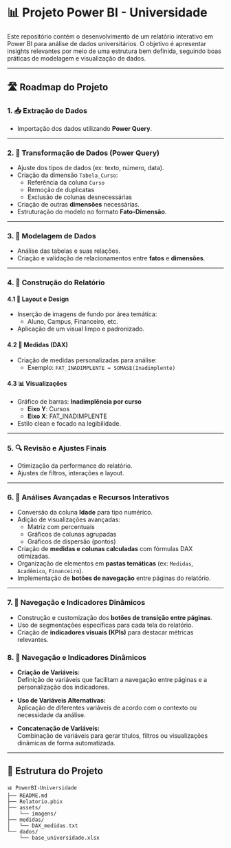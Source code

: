 # 📊 Projeto Power BI - Universidade

Este repositório contém o desenvolvimento de um relatório interativo em Power BI para análise de dados universitários. O objetivo é apresentar insights relevantes por meio de uma estrutura bem definida, seguindo boas práticas de modelagem e visualização de dados.

---

## 🛣️ Roadmap do Projeto

### 1. 📥 Extração de Dados

- Importação dos dados utilizando **Power Query**.

---

### 2. 🔄 Transformação de Dados (Power Query)

- Ajuste dos tipos de dados (ex: texto, número, data).
- Criação da dimensão `Tabela_Curso`:
  - Referência da coluna `Curso`
  - Remoção de duplicatas
  - Exclusão de colunas desnecessárias
- Criação de outras **dimensões** necessárias.
- Estruturação do modelo no formato **Fato-Dimensão**.

---

### 3. 🔗 Modelagem de Dados

- Análise das tabelas e suas relações.
- Criação e validação de relacionamentos entre **fatos** e **dimensões**.

---

### 4. 🧱 Construção do Relatório

#### 4.1 🎨 Layout e Design

- Inserção de imagens de fundo por área temática:
  - Aluno, Campus, Financeiro, etc.
- Aplicação de um visual limpo e padronizado.

#### 4.2 🧮 Medidas (DAX)

- Criação de medidas personalizadas para análise:
  - Exemplo: `FAT_INADIMPLENTE = SOMASE(Inadimplente)`

#### 4.3 📊 Visualizações

- Gráfico de barras: **Inadimplência por curso**
  - **Eixo Y**: Cursos  
  - **Eixo X**: FAT_INADIMPLENTE
- Estilo clean e focado na legibilidade.

---

### 5. 🔍 Revisão e Ajustes Finais

- Otimização da performance do relatório.
- Ajustes de filtros, interações e layout.

---

### 6. 🚀 Análises Avançadas e Recursos Interativos

- Conversão da coluna **Idade** para tipo numérico.
- Adição de visualizações avançadas:
  - Matriz com percentuais
  - Gráficos de colunas agrupadas
  - Gráficos de dispersão (pontos)
- Criação de **medidas e colunas calculadas** com fórmulas DAX otimizadas.
- Organização de elementos em **pastas temáticas** (ex: `Medidas`, `Acadêmico`, `Financeiro`).
- Implementação de **botões de navegação** entre páginas do relatório.

---

### 7. 🧭 Navegação e Indicadores Dinâmicos

- Construção e customização dos **botões de transição entre páginas**.
- Uso de segmentações específicas para cada tela do relatório.
- Criação de **indicadores visuais (KPIs)** para destacar métricas relevantes.


### 8. 🧭 Navegação e Indicadores Dinâmicos

- **Criação de Variáveis:**  
  Definição de variáveis que facilitam a navegação entre páginas e a personalização dos indicadores.

- **Uso de Variáveis Alternativas:**  
  Aplicação de diferentes variáveis de acordo com o contexto ou necessidade da análise.

- **Concatenação de Variáveis:**  
  Combinação de variáveis para gerar títulos, filtros ou visualizações dinâmicas de forma automatizada.

---

## 📁 Estrutura do Projeto

```plaintext
📊 PowerBI-Universidade
├── README.md
├── Relatorio.pbix
├── assets/
│   └── imagens/
├── medidas/
│   └── DAX_medidas.txt
└── dados/
    └── base_universidade.xlsx
